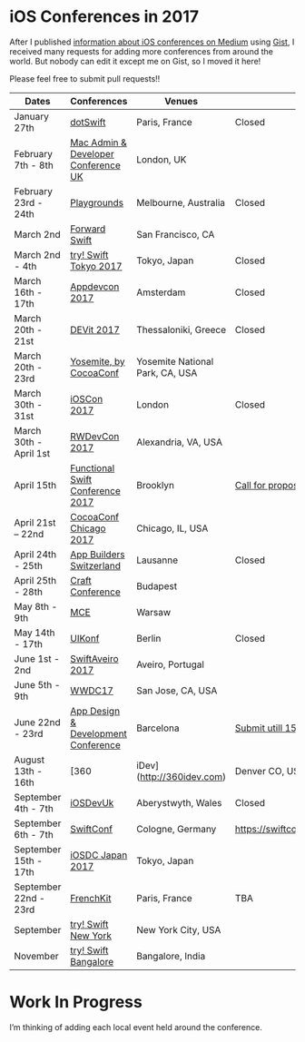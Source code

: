 # iOS Conferences in 2017

After I published [information about iOS conferences on Medium](https://medium.com/swift-column/ios-conferences-in-2017-swiftlang-iosdev-3ef75688c588#.ep89wg8mj) using [Gist](https://gist.github.com/jpmartha/fbc43745677bc9bf6486d4074c2c01d5), I received many requests for adding more conferences from around the world. But nobody can edit it except me on Gist, so I moved it here!

Please feel free to submit pull requests!!

Dates | Conferences | Venues | CfPs
---|---|---|---
January 27th | [dotSwift](https://www.dotswift.io) | Paris, France | Closed
February 7th - 8th | [Mac Admin & Developer Conference UK](http://www.macad.uk) | London, UK
February 23rd - 24th | [Playgrounds](http://www.playgroundscon.com) | Melbourne, Australia | Closed
March 2nd | [Forward Swift](https://forwardswift.com) | San Francisco, CA |
March 2nd - 4th | [try! Swift Tokyo 2017](https://www.tryswift.co/tokyo/en) | Tokyo, Japan | Closed
March 16th - 17th | [Appdevcon 2017](http://appdevcon.nl) | Amsterdam | Closed
March 20th - 21st | [DEVit 2017](http://devitconf.org)| Thessaloniki, Greece |  Closed
March 20th - 23rd | [Yosemite, by CocoaConf](http://cocoaconf.com/yosemite) | Yosemite National Park, CA, USA |
March 30th - 31st | [iOSCon 2017](https://skillsmatter.com/conferences/8180-ioscon-2017-the-conference-for-ios-and-swift-developers) | London | Closed
March 30th - April 1st | [RWDevCon 2017](https://www.rwdevcon.com) | Alexandria, VA, USA |
April 15th | [Functional Swift Conference 2017](http://2017.funswiftconf.com) | Brooklyn | [Call for proposals](https://t.co/jN2fey55t4)
April 21st – 22nd | [CocoaConf Chicago 2017](http://cocoaconf.com/chicago-2017/home) | Chicago, IL, USA
April 24th - 25th | [App Builders Switzerland](https://www.appbuilders.ch) | Lausanne | Closed
April 25th - 28th | [Craft Conference](http://craft-conf.com) | Budapest | 
May 8th - 9th | [MCE](http://2017.mceconf.com) | Warsaw | 
May 14th - 17th | [UIKonf](http://www.uikonf.com) | Berlin | Closed
June 1st - 2nd | [SwiftAveiro 2017](http://swiftaveiro.xyz) | Aveiro, Portugal |
June 5th - 9th | [WWDC17](https://developer.apple.com/wwdc/) | San Jose, CA, USA |
June 22nd - 23rd | [App Design & Development Conference](http://addconf.com) | Barcelona | [Submit utill 15.3.2017](http://addconf.com/call_for_papers/)
August 13th - 16th | [360|iDev](http://360idev.com) | Denver CO, USA | [Submissions close 4/14](https://360idev.com/call-for-papers/)
September 4th - 7th | [iOSDevUk](http://www.iosdevuk.com) | Aberystwyth, Wales |  Closed
September 6th - 7th | [SwiftConf](https://swiftconf.com) | Cologne, Germany | https://swiftconf.com/speaker/you/
September 15th - 17th | [iOSDC Japan 2017](https://iosdc.jp/2017/) | Tokyo, Japan | 
September 22nd - 23rd | [FrenchKit](http://frenchkit.fr) | Paris, France | TBA
September | [try! Swift New York](https://www.tryswift.co/events/2017/nyc) | New York City, USA |
November | [try! Swift Bangalore](https://www.tryswift.co/events/2017/bangalore) | Bangalore, India |

# Work In Progress

I’m thinking of adding each local event held around the conference.
